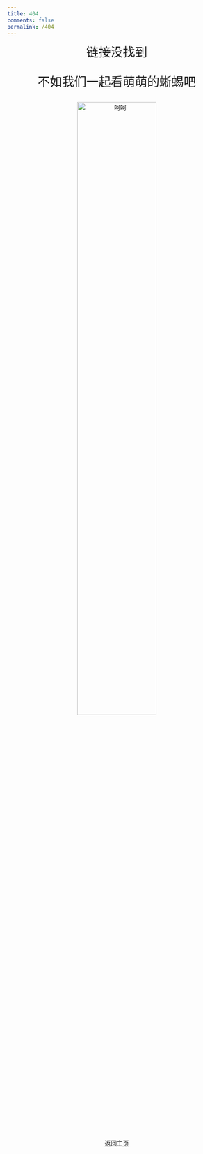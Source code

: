 ```yaml
---
title: 404
comments: false
permalink: /404
---
```


<div style="font-size: 2em; text-align:center">链接没找到

不如我们一起看萌萌的蜥蜴吧</div>

<div style="text-align: center;">
<img title="呵呵" src="https://wafer.li/images/404.jpg" style="width: 60%;"/>
</div>

<br />
<br />

<div style="text-align: center">
<a title="返回主页" href="https://wafer.li">返回主页</a>
</div>
